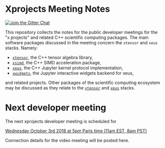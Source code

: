 # Xprojects Meeting Notes

[![Join the Gitter Chat](https://badges.gitter.im/Join%20Chat.svg)](https://gitter.im/QuantStack/Lobby?utm_source=badge&utm_medium=badge&utm_campaign=pr-badge&utm_content=badge)

This repository collects the notes for the public developer meetings for the
"x projects" and related C++ scientific computing packages. The main software
packages discussed in the meeting concern the `xtensor` and `xeus` stacks.
Namely:

 - [`xtensor`](https://github.com/QuantStack/xtensor), the C++ tensor algebra
   library,
 - [`xsimd`](https://github.com/QuantStack/xsimd), the C++ SIMD acceleration
   package,
 - [`xeus`](https://github.com/QuantStack/xeus), the C++ Jupyter kernel protocol
   implementation,
 - [`xwidgets`](https://github.com/QuantStack/xwidgets), the Jupyter interactive
   widgets backend for xeus,

and related projects. Other packages of the scientific computing ecosystem may
be discussed as they relate to the
[`xtensor`](https://github.com/QuantStack/xtensor) and
[`xeus`](https://github.com/QuantStack/xeus) stacks.

# Next developer meeting

The next xprojects developer meeting is scheduled for

[Wednesday October 3rd 2018 at 5pm Paris time (11am EST, 8am
PST)](2018/10/03/Notes.md)

Connection details for the video meeting will be posted here.
